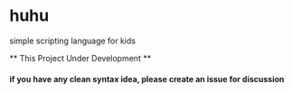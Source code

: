 huhu
===================

simple scripting language for kids


** This Project Under Development **
#### if you have any clean syntax idea, please create an issue for discussion


